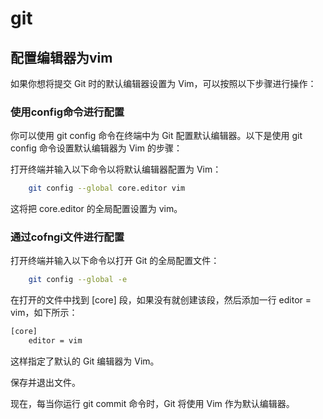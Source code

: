 # git

## 配置编辑器为vim

如果你想将提交 Git 时的默认编辑器设置为 Vim，可以按照以下步骤进行操作：

### 使用config命令进行配置

你可以使用 git config 命令在终端中为 Git 配置默认编辑器。以下是使用 git config 命令设置默认编辑器为 Vim 的步骤：

打开终端并输入以下命令以将默认编辑器配置为 Vim：

```sh
    git config --global core.editor vim
```

这将把 core.editor 的全局配置设置为 vim。

### 通过cofngi文件进行配置

打开终端并输入以下命令以打开 Git 的全局配置文件：

```sh
    git config --global -e
```

在打开的文件中找到 [core] 段，如果没有就创建该段，然后添加一行 editor = vim，如下所示：

```txt
[core]
    editor = vim
```

这样指定了默认的 Git 编辑器为 Vim。

保存并退出文件。

现在，每当你运行 git commit 命令时，Git 将使用 Vim 作为默认编辑器。
